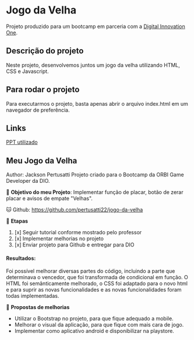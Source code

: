 # Jogo da Velha

Projeto produzido para um bootcamp em parceria com a [Digital Innovation One](https://digitalinnovation.one).

## Descrição do projeto
Neste projeto, desenvolvemos juntos um jogo da velha utilizando HTML, CSS e Javascript.

## Para rodar o projeto

Para executarmos o projeto, basta apenas abrir o arquivo index.html em um navegador de preferência.

## Links

[PPT utilizado](https://docs.google.com/presentation/d/1-ao-3echbBHzdSqRF726K4GUFMn7JoL0dhoJWyPORXY/edit?usp=sharing)


## Meu Jogo da Velha
Author: Jackson Pertusatti
Projeto criado para o Bootcamp da ORBI Game Developer da DIO.

🎯 **Objetivo do meu Projeto**: Implementar função de placar, botão de zerar placar e avisos de empate "Velhas".

🐱 Github: https://github.com/pertusatti22/jogo-da-velha

📘 **Etapas**

1. [x] Seguir tutorial conforme mostrado pelo professor
2. [x] Implementar melhorias no projeto
3. [x] Enviar projeto para Github e entregar para DIO

#### Resultados:

Foi possível melhorar diversas partes do código, incluindo a parte que determinava o vencedor, que foi transformada de condicional em função. O HTML foi semânticamente melhorado, o CSS foi adaptado para o novo html e para suprir as novas funcionalidades e as novas funcionalidades foram todas implementadas.

🧭 **Propostas de melhorias**

*   Utilizar o Bootstrap no projeto, para que fique adequado a mobile.
*   Melhorar o visual da aplicação, para que fique com mais cara de jogo.
*   Implementar como aplicativo android e disponibilizar na playstore.

